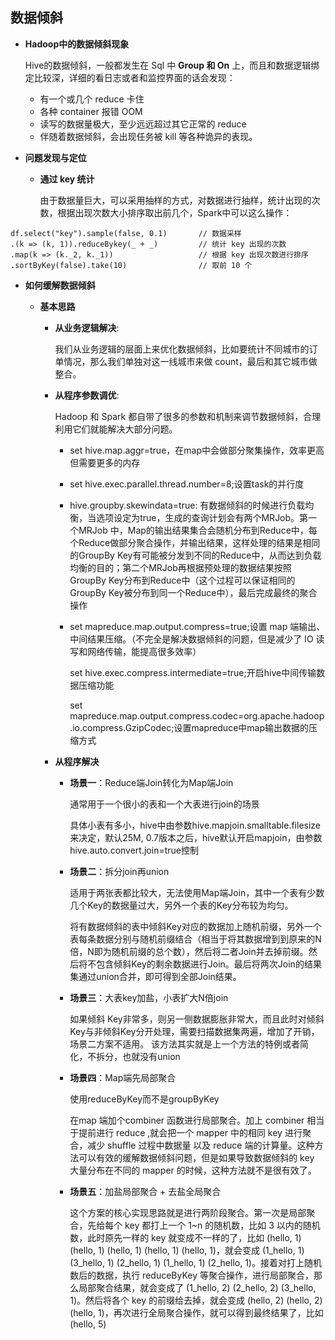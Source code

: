 ## 数据倾斜

* **Hadoop中的数据倾斜现象**

  Hive的数据倾斜，一般都发生在 Sql 中 **Group 和 On** 上，而且和数据逻辑绑定比较深，详细的看日志或者和监控界面的话会发现：
   * 有一个或几个 reduce 卡住
   * 各种 container 报错 OOM
   * 读写的数据量极大，至少远远超过其它正常的 reduce
   * 伴随着数据倾斜，会出现任务被 kill 等各种诡异的表现。
  


* **问题发现与定位**

   * **通过 key 统计**

      由于数据量巨大，可以采用抽样的方式，对数据进行抽样，统计出现的次数，根据出现次数大小排序取出前几个，Spark中可以这么操作：

```
df.select("key").sample(false, 0.1)       // 数据采样
.(k => (k, 1)).reduceBykey(_ + _)         // 统计 key 出现的次数
.map(k => (k._2, k._1))                   // 根据 key 出现次数进行排序
.sortByKey(false).take(10)                // 取前 10 个
```

* **如何缓解数据倾斜**

   * **基本思路**

      * **从业务逻辑解决**: 
      
          我们从业务逻辑的层面上来优化数据倾斜，比如要统计不同城市的订单情况，那么我们单独对这一线城市来做 count，最后和其它城市做整合。
      
      * **从程序参数调优**: 
      
          Hadoop 和 Spark 都自带了很多的参数和机制来调节数据倾斜，合理利用它们就能解决大部分问题。
          
         * set hive.map.aggr=true，在map中会做部分聚集操作，效率更高但需要更多的内存
         * set hive.exec.parallel.thread.number=8;设置task的并行度
         * hive.groupby.skewindata=true: 有数据倾斜的时候进行负载均衡，当选项设定为true，生成的查询计划会有两个MRJob。第一个MRJob 中，Map的输出结果集合会随机分布到Reduce中，每个Reduce做部分聚合操作，并输出结果，这样处理的结果是相同的GroupBy Key有可能被分发到不同的Reduce中，从而达到负载均衡的目的；第二个MRJob再根据预处理的数据结果按照GroupBy Key分布到Reduce中（这个过程可以保证相同的GroupBy Key被分布到同一个Reduce中），最后完成最终的聚合操作
         * set mapreduce.map.output.compress=true;设置 map 端输出、中间结果压缩。（不完全是解决数据倾斜的问题，但是减少了 IO 读写和网络传输，能提高很多效率）
         
           set hive.exec.compress.intermediate=true;开启hive中间传输数据压缩功能
         
           set mapreduce.map.output.compress.codec=org.apache.hadoop.io.compress.GzipCodec;设置mapreduce中map输出数据的压缩方式
      * **从程序解决**
         * **场景一**：Reduce端Join转化为Map端Join
      
             通常用于一个很小的表和一个大表进行join的场景
        
             具体小表有多小，hive中由参数hive.mapjoin.smalltable.filesize来决定，默认25M, 0.7版本之后，hive默认开启mapjoin，由参数hive.auto.convert.join=true控制
        
         * **场景二**：拆分join再union
      
             适用于两张表都比较大，无法使用Map端Join，其中一个表有少数几个Key的数据量过大，另外一个表的Key分布较为均匀。
        
             将有数据倾斜的表中倾斜Key对应的数据加上随机前缀，另外一个表每条数据分别与随机前缀结合（相当于将其数据增到到原来的N倍，N即为随机前缀的总个数），然后将二者Join并去掉前缀。然后将不包含倾斜Key的剩余数据进行Join。最后将两次Join的结果集通过union合并，即可得到全部Join结果。
     
        * **场景三**：大表key加盐，小表扩大N倍join 
     
            如果倾斜 Key非常多，则另一侧数据膨胀非常大，而且此时对倾斜Key与非倾斜Key分开处理，需要扫描数据集两遍，增加了开销，场景二方案不适用。
            该方法其实就是上一个方法的特例或者简化，不拆分，也就没有union
            
        * **场景四**：Map端先局部聚合 
        
            使用reduceByKey而不是groupByKey
            
            在map 端加个combiner 函数进行局部聚合。加上 combiner 相当于提前进行 reduce ,就会把一个 mapper 中的相同 key 进行聚合，减少 shuffle 过程中数据量 以及 reduce 端的计算量。这种方法可以有效的缓解数据倾斜问题，但是如果导致数据倾斜的 key 大量分布在不同的 mapper 的时候，这种方法就不是很有效了。
            
        * **场景五**：加盐局部聚合 + 去盐全局聚合
        
            这个方案的核心实现思路就是进行两阶段聚合。第一次是局部聚合，先给每个 key 都打上一个 1~n 的随机数，比如 3 以内的随机数，此时原先一样的 key 就变成不一样的了，比如 (hello, 1) (hello, 1) (hello, 1) (hello, 1) (hello, 1)，就会变成 (1_hello, 1) (3_hello, 1) (2_hello, 1) (1_hello, 1) (2_hello, 1)。接着对打上随机数后的数据，执行 reduceByKey 等聚合操作，进行局部聚合，那么局部聚合结果，就会变成了 (1_hello, 2) (2_hello, 2) (3_hello, 1)。然后将各个 key 的前缀给去掉，就会变成 (hello, 2) (hello, 2) (hello, 1)，再次进行全局聚合操作，就可以得到最终结果了，比如 (hello, 5)
        
